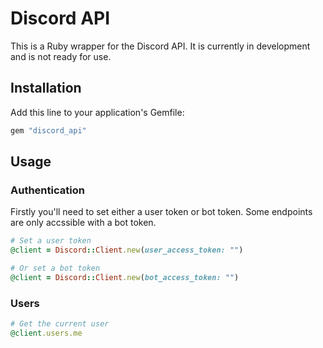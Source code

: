 # Discord API

This is a Ruby wrapper for the Discord API. It is currently in development and is not ready for use.

## Installation

Add this line to your application's Gemfile:

```ruby
gem "discord_api"
```

## Usage

### Authentication

Firstly you'll need to set either a user token or bot token. Some endpoints are only accssible with a bot token.

```ruby
# Set a user token
@client = Discord::Client.new(user_access_token: "")

# Or set a bot token
@client = Discord::Client.new(bot_access_token: "")
```

### Users

```ruby
# Get the current user
@client.users.me
```
